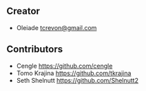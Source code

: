 ## Creator

* Oleiade <tcrevon@gmail.com>

## Contributors

* Cengle <https://github.com/cengle>
* Tomo Krajina <https://github.com/tkrajina>
* Seth Shelnutt <https://github.com/Shelnutt2>
